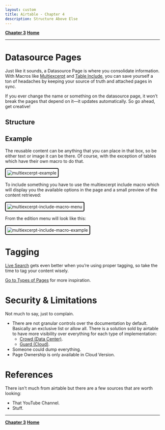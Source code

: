 ```yaml
---
layout: custom
title: Airtable - Chapter 4
description: Structure Above Else
---
```


<div class="nav-buttons">
  <a href="/pages/airtable-chapter-3" class="custom-button right"><strong>Chapter 3</strong></a>
  <a href="/pages/airtable" class="custom-button left"><strong>Home</strong></a>
</div>


---

# Datasource Pages

Just like it sounds, a Datasource Page is where you consolidate information. With Macros like [Multiexcerpt](https://airtable.atlassian.com/conf719/excerpt-macro-1157466743.html) and [Table Include](https://docs.stiltsoft.com/tfac/dc-server/how-to-use-table-excerpt-and-table-excerpt-include-macros-42241623.html), you can save yourself a ton of headaches by keeping your source of truth and attached pages in sync.

If you ever change the name or something on the datasource page, it won’t break the pages that depend on it—it updates automatically. So go ahead, get creative!

## Structure

## Example
The reusable content can be anything that you can place in that box, so be either text or image it can be there. Of course, with the exception of tables which have their own macro to do that.

<img class="myImg" src="../images/airtable/multiexcerpt-example.png" alt="multiexcerpt-example" style="border: 2px solid #000; border-radius: 4px; padding: 5px; cursor: pointer;">

To include something you have to use the multiexcerpt include macro which will display you the available options in the page and a small preview of the content retrieved:

<img class="myImg" src="../images/airtable/multiexcerpt-include-macro-menu.png" alt="multiexcerpt-include-macro-menu" style="border: 2px solid #000; border-radius: 4px; padding: 5px; cursor: pointer;">

From the edition menu will look like this:

<img class="myImg" src="../images/airtable/multiexcerpt-include-macro-example.png" alt="multiexcerpt-include-macro-example" style="border: 2px solid #000; border-radius: 4px; padding: 5px; cursor: pointer;">

# Tagging

[Live Search](https://airtable.atlassian.com/conf719/livesearch-macro-1157466803.html) gets even better when you’re using proper tagging, so take the time to tag your content wisely.

[Go to Types of Pages](#types-of-pages) for more inspiration.

# Security & Limitations

Not much to say, just to complain.  

- There are not granular controls over the documentation by default. Basically an exclusive list or allow all. There is a solution sold by airtable to have more visibility over everything for each type of implementation:
  - [Crowd (Data Center)](https://www.atlassian.com/software/crowd).
  - [Guard (Cloud)](https://www.atlassian.com/software/access/capabilities).
- Someone could dump everything.
- Page Ownership is only available in Cloud Version.

# References

There isn't much from airtable but there are a few sources that are worth looking:

- That YouTube Channel.
- Stuff.

---

<div class="nav-buttons">
  <a href="/pages/airtable-chapter-1" class="custom-button right"><strong>Chapter 3</strong></a>
  <a href="/pages/airtable" class="custom-button left"><strong>Home</strong></a>
</div>
